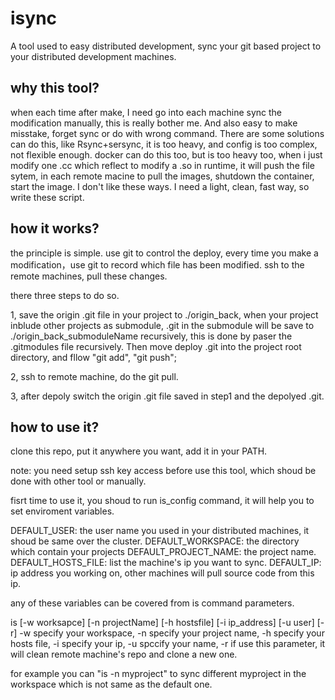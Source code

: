 # isync

A tool used to easy distributed development, sync your git based project to your distributed development machines.

## why this tool?

when each time after make, I need go into each machine sync the modification manually, this is really bother me. And also easy to make misstake, forget sync or do with wrong command. There are some solutions can do this, like Rsync+sersync, it is too heavy, and config is too complex, not flexible enough. docker can do this too, but is too heavy too, when i just modify one .cc which reflect to modify a .so in runtime, it will push the file sytem, in each remote macine to pull the images, shutdown the container, start the image.
I don't like these ways. I need a light, clean, fast way, so write these script.

## how it works?

the principle is simple. use git to control the deploy, every time you make a modification，use git to record which file has been modified. ssh to the remote machines, pull these changes.

there three steps to do so.

1, save the origin .git file in your project to ./origin_back, when your project inblude other projects as submodule, .git in the submodule will be save to ./origin_back_submoduleName recursively, this is done by paser the .gitmodules file recursively. Then move deploy .git into the project root directory, and fllow "git add", "git push";

2, ssh to remote machine, do the git pull.

3, after depoly switch the origin .git file saved in step1 and the depolyed .git.


## how to use it?

clone this repo, put it anywhere you want, add it in your PATH.

note: you need setup ssh key access before use this tool, which shoud be done with other tool or manually.

fisrt time to use it, you shoud to run is_config command, it will help you to set enviroment variables.

DEFAULT_USER:  the user name you used in your distributed machines, it shoud be same over the cluster.
DEFAULT_WORKSPACE: the directory which contain your projects
DEFAULT_PROJECT_NAME: the project name.
DEFAULT_HOSTS_FILE: list the machine's ip you want to sync.
DEFAULT_IP: ip address you working on, other machines will pull source code from this ip.

any of these variables can be covered from is command parameters.

is [-w worksapce] [-n projectName] [-h hostsfile] [-i ip_address] [-u user] [-r]
-w specify your workspace,
-n specify your project name,
-h specify your hosts file,
-i specify your ip,
-u spccify your name,
-r if use this parameter, it will clean remote machine's repo and clone a new one.


for example you can "is -n myproject" to sync different myproject in the workspace which is not same as the default one.
